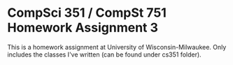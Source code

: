# CompSci 351 / CompSt 751 Homework Assignment 3
This is a homework assignment at University of Wisconsin-Milwaukee. Only includes the classes I've written (can be found under cs351 folder).